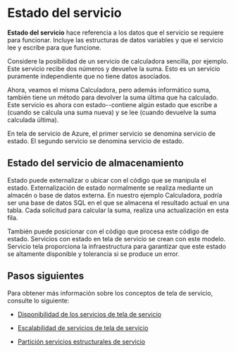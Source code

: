 <properties
   pageTitle="Definir y administrar el estado | Microsoft Azure"
   description="Cómo definir y administrar el estado del servicio en tela de servicio"
   services="service-fabric"
   documentationCenter=".net"
   authors="appi101"
   manager="timlt"
   editor=""/>

<tags
   ms.service="service-fabric"
   ms.devlang="dotnet"
   ms.topic="article"
   ms.tgt_pltfrm="NA"
   ms.workload="NA"
   ms.date="08/10/2016"
   ms.author="aprameyr"/>

# <a name="service-state"></a>Estado del servicio
**Estado del servicio** hace referencia a los datos que el servicio se requiere para funcionar. Incluye las estructuras de datos variables y que el servicio lee y escribe para que funcione.

Considere la posibilidad de un servicio de calculadora sencilla, por ejemplo. Este servicio recibe dos números y devuelve la suma. Esto es un servicio puramente independiente que no tiene datos asociados.

Ahora, veamos el misma Calculadora, pero además informático suma, también tiene un método para devolver la suma última que ha calculado. Este servicio es ahora con estado--contiene algún estado que escribe a (cuando se calcula una suma nueva) y se lee (cuando devuelve la suma calculada última).

En tela de servicio de Azure, el primer servicio se denomina servicio de estado. El segundo servicio se denomina servicio de estado.

## <a name="storing-service-state"></a>Estado del servicio de almacenamiento
Estado puede externalizar o ubicar con el código que se manipula el estado. Externalización de estado normalmente se realiza mediante un almacén o base de datos externa. En nuestro ejemplo Calculadora, podría ser una base de datos SQL en el que se almacena el resultado actual en una tabla. Cada solicitud para calcular la suma, realiza una actualización en esta fila.

También puede posicionar con el código que procesa este código de estado. Servicios con estado en tela de servicio se crean con este modelo. Servicio tela proporciona la infraestructura para garantizar que este estado se altamente disponible y tolerancia si se produce un error.

## <a name="next-steps"></a>Pasos siguientes

Para obtener más información sobre los conceptos de tela de servicio, consulte lo siguiente:

- [Disponibilidad de los servicios de tela de servicio](service-fabric-availability-services.md)

- [Escalabilidad de servicios de tela de servicio](service-fabric-concepts-scalability.md)

- [Partición servicios estructurales de servicio](service-fabric-concepts-partitioning.md)
